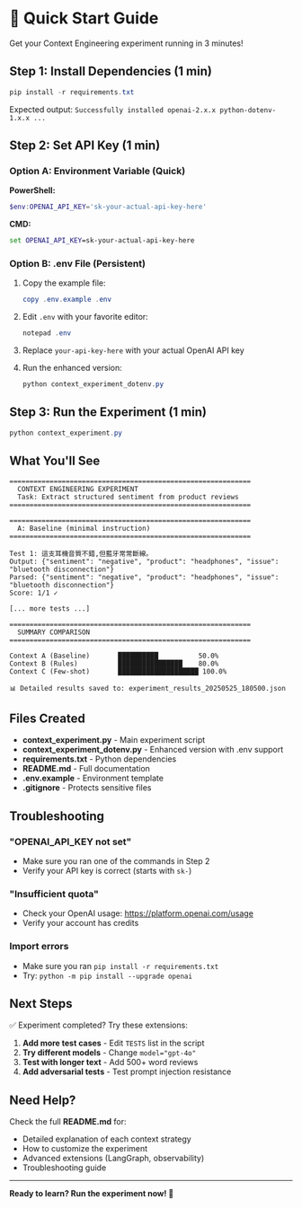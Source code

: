 # 🚀 Quick Start Guide

Get your Context Engineering experiment running in 3 minutes!

## Step 1: Install Dependencies (1 min)

```powershell
pip install -r requirements.txt
```

Expected output: `Successfully installed openai-2.x.x python-dotenv-1.x.x ...`

## Step 2: Set API Key (1 min)

### Option A: Environment Variable (Quick)

**PowerShell:**
```powershell
$env:OPENAI_API_KEY='sk-your-actual-api-key-here'
```

**CMD:**
```cmd
set OPENAI_API_KEY=sk-your-actual-api-key-here
```

### Option B: .env File (Persistent)

1. Copy the example file:
   ```powershell
   copy .env.example .env
   ```

2. Edit `.env` with your favorite editor:
   ```powershell
   notepad .env
   ```

3. Replace `your-api-key-here` with your actual OpenAI API key

4. Run the enhanced version:
   ```powershell
   python context_experiment_dotenv.py
   ```

## Step 3: Run the Experiment (1 min)

```powershell
python context_experiment.py
```

## What You'll See

```
============================================================
  CONTEXT ENGINEERING EXPERIMENT
  Task: Extract structured sentiment from product reviews
============================================================

============================================================
  A: Baseline (minimal instruction)
============================================================

Test 1: 這支耳機音質不錯,但藍牙常常斷線。
Output: {"sentiment": "negative", "product": "headphones", "issue": "bluetooth disconnection"}
Parsed: {"sentiment": "negative", "product": "headphones", "issue": "bluetooth disconnection"}
Score: 1/1 ✓

[... more tests ...]

============================================================
  SUMMARY COMPARISON
============================================================

Context A (Baseline)       ██████████          50.0%
Context B (Rules)          ████████████████    80.0%
Context C (Few-shot)       ████████████████████ 100.0%

📊 Detailed results saved to: experiment_results_20250525_180500.json
```

## Files Created

- **context_experiment.py** - Main experiment script
- **context_experiment_dotenv.py** - Enhanced version with .env support
- **requirements.txt** - Python dependencies
- **README.md** - Full documentation
- **.env.example** - Environment template
- **.gitignore** - Protects sensitive files

## Troubleshooting

### "OPENAI_API_KEY not set"
- Make sure you ran one of the commands in Step 2
- Verify your API key is correct (starts with `sk-`)

### "Insufficient quota"
- Check your OpenAI usage: https://platform.openai.com/usage
- Verify your account has credits

### Import errors
- Make sure you ran `pip install -r requirements.txt`
- Try: `python -m pip install --upgrade openai`

## Next Steps

✅ Experiment completed? Try these extensions:

1. **Add more test cases** - Edit `TESTS` list in the script
2. **Try different models** - Change `model="gpt-4o"` 
3. **Test with longer text** - Add 500+ word reviews
4. **Add adversarial tests** - Test prompt injection resistance

## Need Help?

Check the full **README.md** for:
- Detailed explanation of each context strategy
- How to customize the experiment
- Advanced extensions (LangGraph, observability)
- Troubleshooting guide

---

**Ready to learn? Run the experiment now! 🎯**
